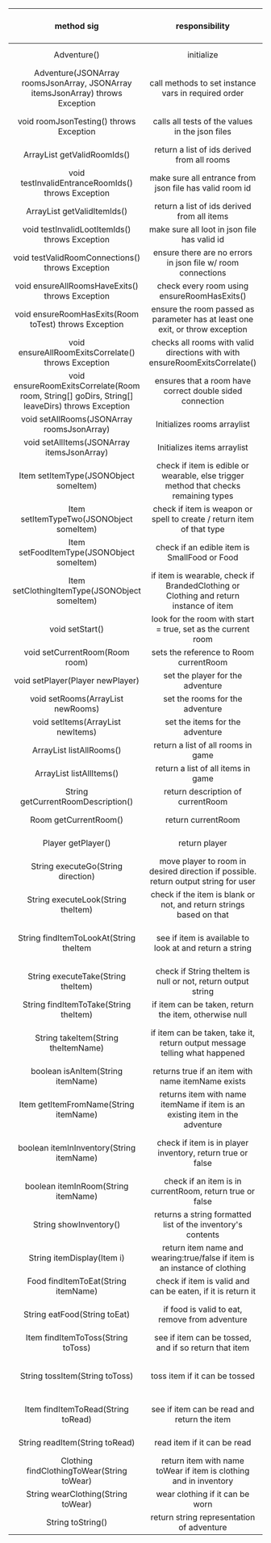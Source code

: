 | method sig | responsibility | instance vars used | other class methods called | objects used with method calls | lines of code |
|:----------:|:--------------:|:------------------:|:--------------------------:|:------------------------------:|:-------------:|
|Adventure()| initialize |Room currentRoom|setCurrentRoom()|none| 1 line|
| Adventure(JSONArray roomsJsonArray, JSONArray itemsJsonArray) throws Exception | call methods to set instance vars in required order | ArrayList of items, Arraylist of rooms | setAllItems(), setAllRooms(), Room.setConnectedRooms(), Item.setRoomContainingItem(), setStart(), roomJsonTesting() | JsonArray, Arraylists | 10 lines  |
| void roomJsonTesting() throws Exception | calls all tests of the values in the json files | none | testValidRoomConnections(), testInvalidEntranceRoomIds(), testInvalidLootItemIds() | none | 3 lines|
| ArrayList<Long> getValidRoomIds()| return a list of ids derived from all rooms | rooms | none | none | 5 lines |
| void testInvalidEntranceRoomIds() throws Exception | make sure all entrance from json file has valid room id | rooms | Room.getEntranceIds(), getValidRoomIds() | room | 9 lines |
| ArrayList<Long> getValidItemIds() | return a list of ids derived from all items | items | none | none | 5 lines |
|void testInvalidLootItemIds() throws Exception | make sure all loot in json file has valid id | rooms | getValidItemIds(), Room.getLootIds() | Room | 9 lines |
| void testValidRoomConnections() throws Exception | ensure there are no errors in json file w/ room connections | none | ensureAllRoomsHaveExits(), ensureAllRoomExitsCorrelate() | none | 2 lines |
| void ensureAllRoomsHaveExits() throws Exception | check every room using ensureRoomHasExits() | rooms | ensureRoomHasExits()  | none | 3 lines |
| void ensureRoomHasExits(Room toTest) throws Exception | ensure the room passed as parameter has at least one exit, or throw exception | none | Room.getConnectedRoom | Room | 10 lines |
| void ensureAllRoomExitsCorrelate() throws Exception | checks all rooms with valid directions with with ensureRoomExitsCorrelate() | rooms | ensureRoomExitsCorrelate() | none | 5 lines |
| void ensureRoomExitsCorrelate(Room room, String[] goDirs, String[] leaveDirs) throws Exception | ensures that a room have correct double sided connection | none | Room.getConnectedRoom() | Room | 7 lines |
| void setAllRooms(JSONArray roomsJsonArray) | Initializes rooms arraylist | rooms, items | Room class constructor | Room, Arraylist<Item> | 5 lines|
| void setAllItems(JSONArray itemsJsonArray) | Initializes items arraylist | instance vars used | Item class constructor | Item | 5 lines |
| Item setItemType(JSONObject someItem) | check if item is edible or wearable, else trigger method that checks remaining types | none | setFoodItemType(), setClothingItemType(), setItemTypeTwo() | Item | 9 lines |
| Item setItemTypeTwo(JSONObject someItem) | check if item is weapon or spell to create / return item of that type | none | Weapon() and Spell() constructors | JSONObject | 9 lines |
| Item setFoodItemType(JSONObject someItem) | check if an edible item is SmallFood or Food | none | SmallFood() and Food() constructors | JSONObject | 4 lines |
| Item setClothingItemType(JSONObject someItem) | if item is wearable, check if BrandedClothing or Clothing and return instance of item | none | BrandedClothing() and Clothing() constructors | JSONObject | 4 lines |
| void setStart() | look for the room with start = true, set as the current room | currentRoom, rooms | setCurrentRoom() | Room | 6 lines |
| void setCurrentRoom(Room room) | sets the reference to Room currentRoom | currentRoom | none | Room | 1 line |
| void setPlayer(Player newPlayer) | set the player for the adventure | player | none | none | 1 line |
| void setRooms(ArrayList<Room> newRooms) | set the rooms for the adventure | rooms | none | none | 1 line |
| void setItems(ArrayList<Room> newItems) | set the items for the adventure | items | none | none | 1 line |
| ArrayList<Room> listAllRooms() | return a list of all rooms in game | rooms | none | none | 1 line |
| ArrayList<Item> listAllItems() | return a list of all items in game | items | none | none | 1 line |
| String getCurrentRoomDescription() | return description of currentRoom | currentRoom | Room.getShortDescription(), Room.getLongInfo() | Room | 1 line |
| Room getCurrentRoom() | return currentRoom | currentRoom | none | Room | 1 line |
| Player getPlayer() | return player | instance vars used | none  | Player | 1 line |
| String executeGo(String direction) | move player to room in desired direction if possible. return output string for user | currentRoom | setCurrentRoom(), getConnectedRoom()- from Room class| Room | 10 lines |
| String executeLook(String theItem) | check if the item is blank or not, and return strings based on that | currentRoom | findItemtoLookAt(theItem) | Item, String | 7 lines|
| String findItemToLookAt(String theItem | see if item is available to look at and return a string | none | Item.getDescription(), getItemFromName(), isAnItem(), iteminRoom(), itemInInventory() | Item, String | 4 lines |
| String executeTake(String theItem) | check if String theItem is null or not, return output string | none | findItemToTake(), takeItem() | String | 7 lines |
| String findItemToTake(String theItem) | if item can be taken, return the item, otherwise null | none |isAnItem(), itemInRoom(), getItemFromName() | none | 4 lines|
| String takeItem(String theItemName) | if item can be taken, take it, return output message telling what happened | player | findItemToTake(), Player.addToInventory() , Room.removeItemFromRoom(), Item.getName() | Item, Room, Player | 8 lines|
| boolean isAnItem(String itemName) | returns true if an item with name itemName exists | items | Item.getName() | Item | 6 lines |
| Item getItemFromName(String itemName) | returns item with name itemName if item is an existing item in the adventure | items | Item.getName() | Item | 6 lines |
| boolean itemInInventory(String itemName) | check if item is in player inventory, return true or false | player | Item.getName(), Player.getInventory() | Item, Player | 7 lines of code |
| boolean itemInRoom(String itemName) | check if an item is in currentRoom, return true or false | currentRoom | Room.listItems() | Room | 6 lines |
| String showInventory() | returns a string formatted list of the inventory's contents | player | Player.getInventory(), itemDisplay() | Player, Item | 10 lines |
| String itemDisplay(Item i) | return item name and wearing:true/false if item is an instance of clothing | none | Item.getName(), Clothing.getWearing() | Item, Clothing | 5 lines |
| Food findItemToEat(String itemName) | check if item is valid and can be eaten, if it is return it | none | itemInInventory(), isAnItem(), getItemFromName() | String | 10 lines |
| String eatFood(String toEat) | if food is valid to eat, remove from adventure | inone | findItemToEat(), Player.removeFromInventory(), Food.eat() | Player, Food | 6 lines|
| Item findItemToToss(String toToss) | see if item can be tossed, and if so return that item | none | isAnItem(), itemInInventory(), getItemFromName() | String | 9 lines |
| String tossItem(String toToss) | toss item if it can be tossed | none | findItemToToss(), Player.removeFromInventory(), Room.addItemToRoom(), Weapon.toss()/SmallFood.toss() | Player, Room, Weapon/SmallFood | 10 lines |
| Item findItemToRead(String toRead) | see if item can be read and return the item | none | itemInInventory(), isAnItem(), itemInRoom(), getItemFromName() | String | 9 lines |
| String readItem(String toRead) | read item if it can be read | none | findItemToRead(), Spell.read(), BrandedClothing.read() | Spell, BrandedClothing | 9 lines |
| Clothing findClothingToWear(String toWear) | return item with name toWear if item is clothing and in inventory | none | isAnItem(), itemInInventory(), getItemFromName() | String | 9 lines |
| String wearClothing(String toWear) | wear clothing if it can be worn | none | findClothingToWear(), Clothing.wear() | Clothing | 5 lines|
| String toString() | return string representation of adventure | player | Player.getSaveGameName() | Player | 1 line |